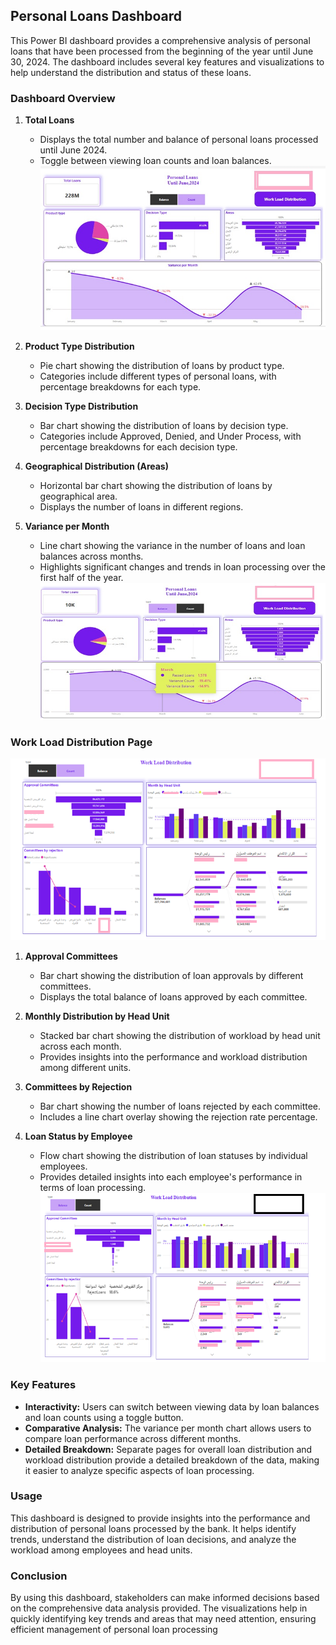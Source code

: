 ## Personal Loans Dashboard

This Power BI dashboard provides a comprehensive analysis of personal loans that have been processed from the beginning of the year until June 30, 2024. The dashboard includes several key features and visualizations to help understand the distribution and status of these loans.

### Dashboard Overview

1. **Total Loans**
   - Displays the total number and balance of personal loans processed until June 2024.
   - Toggle between viewing loan counts and loan balances.
![Dashboard Image 1](https://github.com/lameesalsheikh/PowerBI-Projects/blob/main/main.jpg)

2. **Product Type Distribution**
   - Pie chart showing the distribution of loans by product type.
   - Categories include different types of personal loans, with percentage breakdowns for each type.

3. **Decision Type Distribution**
   - Bar chart showing the distribution of loans by decision type.
   - Categories include Approved, Denied, and Under Process, with percentage breakdowns for each decision type.

4. **Geographical Distribution (Areas)**
   - Horizontal bar chart showing the distribution of loans by geographical area.
   - Displays the number of loans in different regions.

5. **Variance per Month**
   - Line chart showing the variance in the number of loans and loan balances across months.
   - Highlights significant changes and trends in loan processing over the first half of the year.
![Dashboard Image 1](https://github.com/lameesalsheikh/PowerBI-Projects/blob/main/main2.jpg)

### Work Load Distribution Page
![Dashboard Image 1](https://github.com/lameesalsheikh/PowerBI-Projects/blob/main/distribution_balance.png)
1. **Approval Committees**
   - Bar chart showing the distribution of loan approvals by different committees.
   - Displays the total balance of loans approved by each committee.

2. **Monthly Distribution by Head Unit**
   - Stacked bar chart showing the distribution of workload by head unit across each month.
   - Provides insights into the performance and workload distribution among different units.

3. **Committees by Rejection**
   - Bar chart showing the number of loans rejected by each committee.
   - Includes a line chart overlay showing the rejection rate percentage.

4. **Loan Status by Employee**
   - Flow chart showing the distribution of loan statuses by individual employees.
   - Provides detailed insights into each employee's performance in terms of loan processing.
     ![Dashboard Image 1](https://github.com/lameesalsheikh/PowerBI-Projects/blob/main/distribution_count.png)

### Key Features

- **Interactivity:** Users can switch between viewing data by loan balances and loan counts using a toggle button.
- **Comparative Analysis:** The variance per month chart allows users to compare loan performance across different months.
- **Detailed Breakdown:** Separate pages for overall loan distribution and workload distribution provide a detailed breakdown of the data, making it easier to analyze specific aspects of loan processing.

### Usage

This dashboard is designed to provide insights into the performance and distribution of personal loans processed by the bank. It helps identify trends, understand the distribution of loan decisions, and analyze the workload among employees and head units.

### Conclusion

By using this dashboard, stakeholders can make informed decisions based on the comprehensive data analysis provided. The visualizations help in quickly identifying key trends and areas that may need attention, ensuring efficient management of personal loan processing
